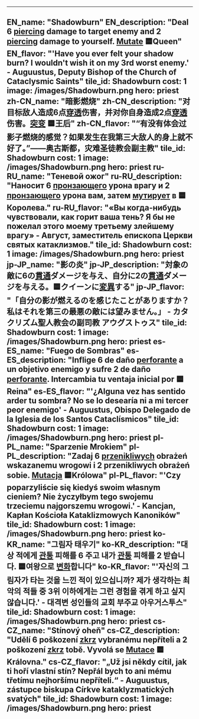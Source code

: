---

EN_name: "Shadowburn"
EN_description: "Deal 6 <u>piercing</u> damage to target enemy and 2 <u>piercing</u> damage to yourself. <u>Mutate</u> 🟦Queen"
EN_flavor: "'Have you ever felt your shadow burn? I wouldn't wish it on my 3rd worst enemy.' - Auguustus, Deputy Bishop of the Church of Cataclysmic Saints"
tile_id: Shadowburn
cost: 1
image: /images/Shadowburn.png
hero: priest
zh-CN_name: "暗影燃烧"
zh-CN_description: "对目标敌人造成6点<u>穿透</u>伤害，并对你自身造成2点<u>穿透</u>伤害。<u>突变</u> 🟦王后"
zh-CN_flavor: "“有没有体会过影子燃烧的感觉？如果发生在我第三大敌人的身上就不好了。”——奥古斯都，灾难圣徒教会副主教"
tile_id: Shadowburn
cost: 1
image: /images/Shadowburn.png
hero: priest
ru-RU_name: "Теневой ожог"
ru-RU_description: "Наносит 6 <u>пронзающего</u> урона врагу и 2 <u>пронзающего</u> урона вам, затем <u>мутирует</u> в 🟦Королева."
ru-RU_flavor: "«Вы когда-нибудь чувствовали, как горит ваша тень? Я бы не пожелал этого моему третьему злейшему врагу» - Август, заместитель епископа Церкви святых катаклизмов."
tile_id: Shadowburn
cost: 1
image: /images/Shadowburn.png
hero: priest
jp-JP_name: "影の炎"
jp-JP_description: "対象の敵に6の<u>貫通</u>ダメージを与え、自分に2の<u>貫通</u>ダメージを与える。🟦クイーンに<u>変異</u>する"
jp-JP_flavor: "「自分の影が燃えるのを感じたことがありますか？私はそれを第三の最悪の敵には望みません。」 - カタクリズム聖人教会の副司教 アウグストゥス"
tile_id: Shadowburn
cost: 1
image: /images/Shadowburn.png
hero: priest
es-ES_name: "Fuego de Sombras"
es-ES_description: "Inflige 6 de daño <u>perforante</u> a un objetivo enemigo y sufre 2 de daño <u>perforante</u>. Intercambia tu ventaja inicial por 🟦Reina"
es-ES_flavor: "'¿Alguna vez has sentido arder tu sombra? No se lo desearía ni a mi tercer peor enemigo' - Auguustus, Obispo Delegado de la Iglesia de los Santos Cataclísmicos"
tile_id: Shadowburn
cost: 1
image: /images/Shadowburn.png
hero: priest
pl-PL_name: "Sparzenie Mrokiem"
pl-PL_description: "Zadaj 6 <u>przenikliwych</u> obrażeń wskazanemu wrogowi i 2 przenikliwych obrażeń sobie. <u>Mutacja</u> 🟦Królowa"
pl-PL_flavor: "'Czy poparzyliście się kiedyś swoim własnym cieniem? Nie życzyłbym tego swojemu trzeciemu najgorszemu wrogowi.' - Kancjan, Kapłan Kościoła Kataklizmowych Kanoników"
tile_id: Shadowburn
cost: 1
image: /images/Shadowburn.png
hero: priest
ko-KR_name: "그림자 태우기"
ko-KR_description: "대상 적에게 <u>관통</u> 피해를 6 주고 내가 <u>관통</u> 피해를 2 받습니다. 🟦여왕으로 <u>변화</u>합니다"
ko-KR_flavor: "'자신의 그림자가 타는 것을 느낀 적이 있으십니까? 제가 생각하는 최악의 적들 중 3위 이하에게는 그런 경험을 겪게 하고 싶지 않습니다.' - 대격변 성인들의 교회 부주교 아우거스투스"
tile_id: Shadowburn
cost: 1
image: /images/Shadowburn.png
hero: priest
cs-CZ_name: "Stínový oheň"
cs-CZ_description: "Udělí 6 poškození <u>zkrz</u> vybranému nepříteli a 2 poškození <u>zkrz</u> tobě. Vyvolá se <u>Mutace</u> 🟦Královna."
cs-CZ_flavor: "„Už jsi někdy cítil, jak ti hoří vlastní stín? Nepřál bych to ani mému třetímu nejhoršímu nepříteli.“ - Auguustus, zástupce biskupa Církve kataklyzmatických svatých"
tile_id: Shadowburn
cost: 1
image: /images/Shadowburn.png
hero: priest
---